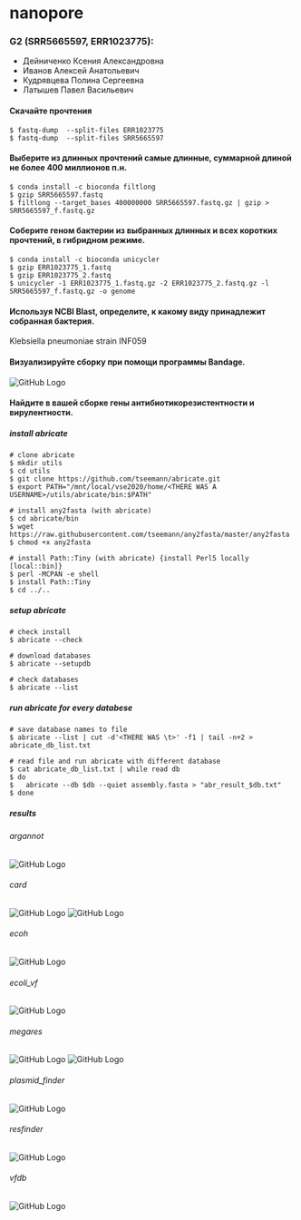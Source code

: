 # nanopore
### G2 (SRR5665597, ERR1023775):
- Дейниченко Ксения Александровна
- Иванов Алексей Анатольевич
- Кудрявцева Полина Сергеевна
- Латышев Павел Васильевич

#### Скачайте прочтения
```
$ fastq-dump  --split-files ERR1023775 
$ fastq-dump  --split-files SRR5665597
```
#### Выберите из длинных прочтений самые длинные, суммарной длиной не более 400 миллионов п.н. 
```
$ conda install -c bioconda filtlong 
$ gzip SRR5665597.fastq
$ filtlong --target_bases 400000000 SRR5665597.fastq.gz | gzip > SRR5665597_f.fastq.gz
```
#### Cоберите геном бактерии из выбранных длинных и всех коротких прочтений, в гибридном режиме. 
```
$ conda install -c bioconda unicycler
$ gzip ERR1023775_1.fastq
$ gzip ERR1023775_2.fastq
$ unicycler -1 ERR1023775_1.fastq.gz -2 ERR1023775_2.fastq.gz -l SRR5665597_f.fastq.gz -o genome
```
#### Используя NCBI Blast, определите, к какому виду принадлежит собранная бактерия. 
Klebsiella pneumoniae strain INF059
#### Визуализируйте сборку при помощи программы Bandage.
![GitHub Logo](/images/graph.png)
#### Найдите в вашей сборке гены антибиотикорезистентности и вирулентности.
##### install abricate
```
# clone abricate
$ mkdir utils
$ cd utils
$ git clone https://github.com/tseemann/abricate.git
$ export PATH="/mnt/local/vse2020/home/<THERE WAS A USERNAME>/utils/abricate/bin:$PATH"

# install any2fasta (with abricate)
$ cd abricate/bin
$ wget https://raw.githubusercontent.com/tseemann/any2fasta/master/any2fasta
$ chmod +x any2fasta

# install Path::Tiny (with abricate) {install Perl5 locally [local::bin]}
$ perl -MCPAN -e shell
$ install Path::Tiny
$ cd ../..
```

##### setup abricate
```
# check install
$ abricate --check

# download databases
$ abricate --setupdb

# check databases
$ abricate --list
```

##### run abricate for every databese
```
# save database names to file
$ abricate --list | cut -d'<THERE WAS \t>' -f1 | tail -n+2 > abricate_db_list.txt

# read file and run abricate with different database
$ cat abricate_db_list.txt | while read db
$ do
$   abricate --db $db --quiet assembly.fasta > "abr_result_$db.txt"
$ done
```

##### results
###### argannot
![GitHub Logo](/images/argannot.png)
###### card
![GitHub Logo](/images/card_1.png)
![GitHub Logo](/images/card_2.png)
###### ecoh
![GitHub Logo](/images/ecoh.png)
###### ecoli_vf
![GitHub Logo](/images/ecoli_vf.png)
###### megares
![GitHub Logo](/images/megares_1.png)
![GitHub Logo](/images/megares_2.png)
###### plasmid_finder
![GitHub Logo](/images/plasmid_finder.png)
###### resfinder
![GitHub Logo](/images/resfinder.png)
###### vfdb
![GitHub Logo](/images/vfdb.png)
